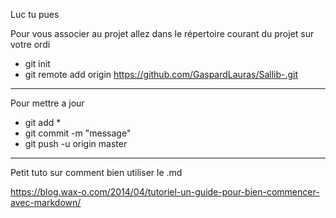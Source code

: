 Luc tu pues


Pour vous associer au projet allez dans le répertoire courant du projet sur votre ordi

* git init
* git remote add origin https://github.com/GaspardLauras/Sallib-.git

---

Pour mettre a jour

* git add \*
* git commit -m "message"
* git push -u origin master

---

Petit tuto sur comment bien utiliser le .md

https://blog.wax-o.com/2014/04/tutoriel-un-guide-pour-bien-commencer-avec-markdown/